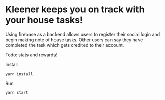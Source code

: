# Kleener keeps you on track with your house tasks!

Using firebase as a backend allows users to register their social login and begin making note of house tasks. Other users can say they have completed the task which gets credited to their account.

Todo: stats and rewards!


Install
```
yarn install
```

Run
```
yarn start
```
